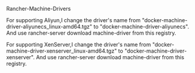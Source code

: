 Rancher-Machine-Drivers

For supporting Aliyun,I change the driver's name from "docker-machine-driver-aliyunecs_linux-amd64.tgz" to "docker-machine-driver-aliyunecs".
And use rancher-server download machine-driver from this registry.

For supporting XenServer,I change the driver's name from "docker-machine-driver-xenserver_linux-amd64.tgz" to "docker-machine-driver-xenserver".
And use rancher-server download machine-driver from this registry.
